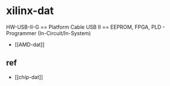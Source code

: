 
# xilinx-dat

HW-USB-II-G == Platform Cable USB II == EEPROM, FPGA, PLD - Programmer (In-Circuit/In-System)

- [[AMD-dat]]

## ref 

- [[chip-dat]]